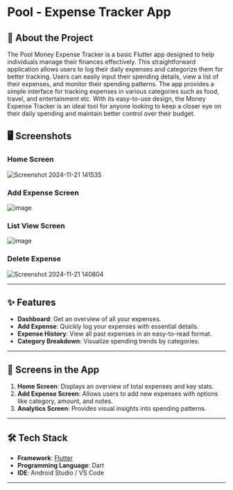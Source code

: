 # Pool - Expense Tracker App

## 🚀 About the Project

The Pool  Money Expense Tracker is a basic Flutter app designed to help individuals manage their finances effectively. This straightforward application allows users to log their daily expenses and categorize them for better tracking. Users can easily input their spending details, view a list of their expenses, and monitor their spending patterns. The app provides a simple interface for tracking expenses in various categories such as food, travel, and entertainment  etc. With its easy-to-use design, the Money Expense Tracker is an ideal tool for anyone looking to keep a closer eye on their daily spending and maintain better control over their budget.

## 🖥️ Screenshots

### Home Screen
![Screenshot 2024-11-21 141535](https://github.com/user-attachments/assets/41a872c0-3cf1-4e6f-a84a-1790f16a209d)


### Add Expense Screen
![image](https://github.com/user-attachments/assets/dc76caec-18a9-4912-80c8-f0116e438794)


### List View Screen

![image](https://github.com/user-attachments/assets/55320c3b-a273-430f-8167-c81f9f4d9d75)


### Delete Expense
![Screenshot 2024-11-21 140804](https://github.com/user-attachments/assets/74cc1474-1e94-4aed-baaa-009faa576972)




---

## ✨ Features

- **Dashboard**: Get an overview of all your expenses.
- **Add Expense**: Quickly log your expenses with essential details.
- **Expense History**: View all past expenses in an easy-to-read format.
- **Category Breakdown**: Visualize spending trends by categories.

---

## 📱 Screens in the App

1. **Home Screen**: Displays an overview of total expenses and key stats.
2. **Add Expense Screen**: Allows users to add new expenses with options like category, amount, and notes.
4. **Analytics Screen**: Provides visual insights into spending patterns.

---

## 🛠️ Tech Stack

- **Framework**: [Flutter](https://flutter.dev/)
- **Programming Language**: Dart
- **IDE**: Android Studio / VS Code

---
